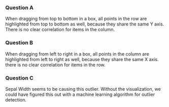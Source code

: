 ### Question A ###

When dragging from top to bottom in a box, all points in the row are 
highlighted from top to bottom as well, because they share the same Y axis.
There is no clear correlation for items in the column.

### Question B ###

When dragging from left to right in a box, all points in the column are
highlighted from left to right as well, because they share the same X axis.
there is no clear correlation for items in the row.

### Question C ###

Sepal Width seems to be causing this outlier.
Without the visualization, we could have figured this out with a machine 
learning algorithm for outlier detection. 
